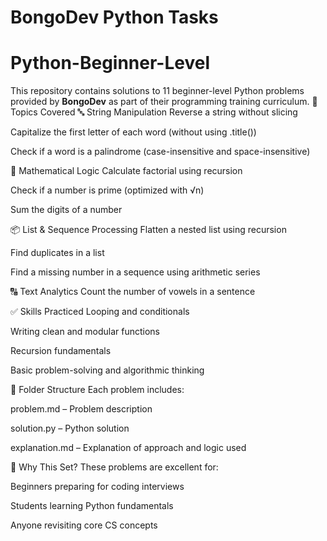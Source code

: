 # BongoDev Python Tasks
# Python-Beginner-Level

This repository contains solutions to 11 beginner-level Python problems provided by **BongoDev** as part of their programming training curriculum.
📘 Topics Covered
🔤 String Manipulation
Reverse a string without slicing

Capitalize the first letter of each word (without using .title())

Check if a word is a palindrome (case-insensitive and space-insensitive)

🔢 Mathematical Logic
Calculate factorial using recursion

Check if a number is prime (optimized with √n)

Sum the digits of a number

📦 List & Sequence Processing
Flatten a nested list using recursion

Find duplicates in a list

Find a missing number in a sequence using arithmetic series

🔠 Text Analytics
Count the number of vowels in a sentence

✅ Skills Practiced
Looping and conditionals

Writing clean and modular functions

Recursion fundamentals

Basic problem-solving and algorithmic thinking

📂 Folder Structure
Each problem includes:

problem.md – Problem description

solution.py – Python solution

explanation.md – Explanation of approach and logic used

🚀 Why This Set?
These problems are excellent for:

Beginners preparing for coding interviews

Students learning Python fundamentals

Anyone revisiting core CS concepts

